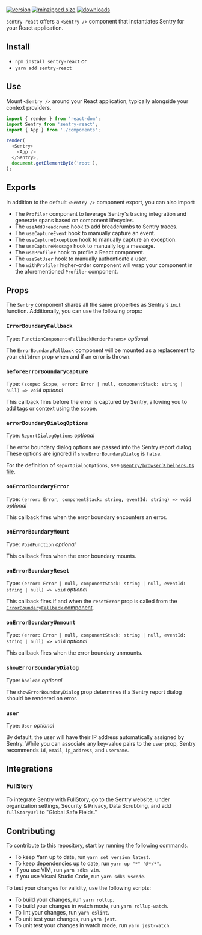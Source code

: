 # <Sentry />

[![version](https://img.shields.io/npm/v/sentry-react.svg)](https://www.npmjs.com/package/sentry-react)
[![minzipped size](https://img.shields.io/bundlephobia/minzip/sentry-react.svg)](https://www.npmjs.com/package/sentry-react)
[![downloads](https://img.shields.io/npm/dt/sentry-react.svg)](https://www.npmjs.com/package/sentry-react)

`sentry-react` offers a `<Sentry />` component that instantiates Sentry for your
React application.

## Install

- `npm install sentry-react` or
- `yarn add sentry-react`

## Use

Mount `<Sentry />` around your React application, typically alongside your
context providers.

```javascript
import { render } from 'react-dom';
import Sentry from 'sentry-react';
import { App } from './components';

render(
  <Sentry>
    <App />
  </Sentry>,
  document.getElementById('root'),
);
```

## Exports

In addition to the default `<Sentry />` component export, you can also import:

- The `Profiler` component to leverage Sentry's tracing integration and generate
  spans based on component lifecycles.
- The `useAddBreadcrumb` hook to add breadcrumbs to Sentry traces.
- The `useCaptureEvent` hook to manually capture an event.
- The `useCaptureException` hook to manually capture an exception.
- The `useCaptureMessage` hook to manually log a message.
- The `useProfiler` hook to profile a React component.
- The `useSetUser` hook to manually authenticate a user.
- The `withProfiler` higher-order component will wrap your component in the
  aforementioned `Profiler` component.

## Props

The `Sentry` component shares all the same properties as Sentry's `init`
function. Additionally, you can use the following props:

### `ErrorBoundaryFallback`

Type: `FunctionComponent<FallbackRenderParams>` _optional_

The `ErrorBoundaryFallback` component will be mounted as a replacement to your
`children` prop when and if an error is thrown.

### `beforeErrorBoundaryCapture`

Type:
`(scope: Scope, error: Error | null, componentStack: string | null) => void`
_optional_

This callback fires before the error is captured by Sentry, allowing you to add
tags or context using the scope.

### `errorBoundaryDialogOptions`

Type: `ReportDialogOptions` _optional_

The error boundary dialog options are passed into the Sentry report dialog.
These options are ignored if `showErrorBoundaryDialog` is `false`.

For the definition of `ReportDialogOptions`, see
[`@sentry/browser`'s `helpers.ts` file](https://github.com/getsentry/sentry-javascript/blob/1b8bfeb8571ec6b22f14fcfd1f4444a55092075d/packages/browser/src/helpers.ts#L167).

### `onErrorBoundaryError`

Type: `(error: Error, componentStack: string, eventId: string) => void`
_optional_

This callback fires when the error boundary encounters an error.

### `onErrorBoundaryMount`

Type: `VoidFunction` _optional_

This callback fires when the error boundary mounts.

### `onErrorBoundaryReset`

Type:
`(error: Error | null, componentStack: string | null, eventId: string | null) => void`
_optional_

This callback fires if and when the `resetError` prop is called from the
[`ErrorBoundaryFallback` component](#errorboundaryfallback).

### `onErrorBoundaryUnmount`

Type:
`(error: Error | null, componentStack: string | null, eventId: string | null) => void`
_optional_

This callback fires when the error boundary unmounts.

### `showErrorBoundaryDialog`

Type: `boolean` _optional_

The `showErrorBoundaryDialog` prop determines if a Sentry report dialog should
be rendered on error.

### `user`

Type: `User` _optional_

By default, the user will have their IP address automatically assigned by
Sentry. While you can associate any key-value pairs to the `user` prop, Sentry
recommends `id`, `email`, `ip_address`, and `username`.

## Integrations

### FullStory

To integrate Sentry with FullStory, go to the Sentry website, under organization
settings, Security & Privacy, Data Scrubbing, and add `fullStoryUrl` to "Global
Safe Fields."

## Contributing

To contribute to this repository, start by running the following commands.

- To keep Yarn up to date, run `yarn set version latest`.
- To keep dependencies up to date, run `yarn up "*" "@*/*"`.
- If you use VIM, run `yarn sdks vim`.
- If you use Visual Studio Code, run `yarn sdks vscode`.

To test your changes for validity, use the following scripts:

- To build your changes, run `yarn rollup`.
- To build your changes in watch mode, run `yarn rollup-watch`.
- To lint your changes, run `yarn eslint`.
- To unit test your changes, run `yarn jest`.
- To unit test your changes in watch mode, run `yarn jest-watch`.
